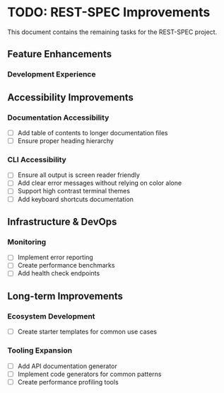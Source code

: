 # TODO: REST-SPEC Improvements

This document contains the remaining tasks for the REST-SPEC project.

## Feature Enhancements

### Development Experience

## Accessibility Improvements

### Documentation Accessibility

- [ ] Add table of contents to longer documentation files
- [ ] Ensure proper heading hierarchy

### CLI Accessibility

- [ ] Ensure all output is screen reader friendly
- [ ] Add clear error messages without relying on color alone
- [ ] Support high contrast terminal themes
- [ ] Add keyboard shortcuts documentation

## Infrastructure & DevOps

### Monitoring

- [ ] Implement error reporting
- [ ] Create performance benchmarks
- [ ] Add health check endpoints

## Long-term Improvements

### Ecosystem Development

- [ ] Create starter templates for common use cases

### Tooling Expansion

- [ ] Add API documentation generator
- [ ] Implement code generators for common patterns
- [ ] Create performance profiling tools
